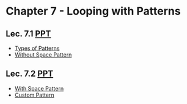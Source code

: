 # Chapter 7 - Looping with Patterns

## Lec. 7.1 [PPT](https://drive.google.com/file/d/15jr6xXWeus0hGLs6MHHcWbWGX-b-v68x/view?usp=sharing)
- [Types of Patterns](https://medium.com/@milankathiriya/patterns-in-c-language-fd373739fd64)
- [Without Space Pattern](https://medium.com/@milankathiriya/patterns-in-c-language-fd373739fd64#:~:text=Let%E2%80%99s%20see%20the%20Without%20Space%20pattern%20in%20detail%20with%20some%20examples%E2%80%A6)

## Lec. 7.2 [PPT](https://drive.google.com/file/d/1NqPwggxqEcNC4ws2D-nIKWZHSHCSWTUQ/view?usp=sharing)
- [With Space Pattern](https://medium.com/@milankathiriya/patterns-in-c-language-fd373739fd64#:~:text=Make%20a%20Code-,With%20Space%20Pattern,-Let%E2%80%99s%20see%20the)
- [Custom Pattern](https://medium.com/@milankathiriya/patterns-in-c-language-fd373739fd64#:~:text=the%20given%20pattern-,Custom%20Pattern,-Let%E2%80%99s%20see%20the)
